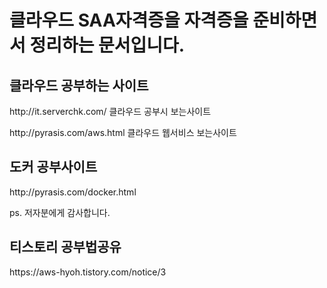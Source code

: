 # 클라우드 SAA자격증을 자격증을 준비하면서 정리하는 문서입니다.


## 클라우드 공부하는 사이트 
<p>http://it.serverchk.com/ 클라우드 공부시 보는사이트</p>
<p>http://pyrasis.com/aws.html 클라우드 웹서비스 보는사이트</p>


## 도커 공부사이트
<p>http://pyrasis.com/docker.html</p>

ps. 저자분에게 감사합니다.

## 티스토리 공부법공유
<p>https://aws-hyoh.tistory.com/notice/3</p>

